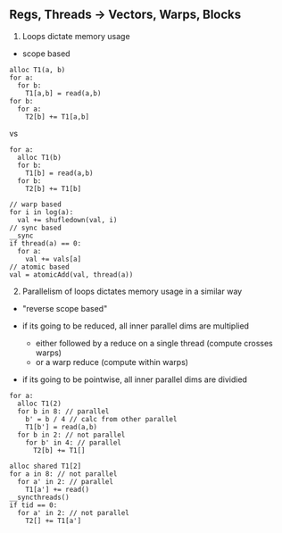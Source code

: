 ## Regs, Threads -> Vectors, Warps, Blocks

1. Loops dictate memory usage
- scope based

```
alloc T1(a, b)
for a:
  for b:
    T1[a,b] = read(a,b)
for b:
  for a:
    T2[b] += T1[a,b]
```

vs

```
for a:
  alloc T1(b)
  for b:
    T1[b] = read(a,b)
  for b:
    T2[b] += T1[b]
```

```
// warp based
for i in log(a):
  val += shufledown(val, i)
// sync based
__sync
if thread(a) == 0:
  for a:
    val += vals[a] 
// atomic based
val = atomicAdd(val, thread(a))

``` 

2. Parallelism of loops dictates memory usage in a similar way
- "reverse scope based"


- if its going to be reduced, all inner parallel dims are multiplied
  - either followed by a reduce on a single thread (compute crosses warps)
  - or a warp reduce (compute within warps)
- if its going to be pointwise, all inner parallel dims are dividied

```
for a:
  alloc T1(2)
  for b in 8: // parallel
    b' = b / 4 // calc from other parallel
    T1[b'] = read(a,b)
  for b in 2: // not parallel
    for b' in 4: // parallel
      T2[b] += T1[]
```

```
alloc shared T1[2]
for a in 8: // not parallel
  for a' in 2: // parallel
    T1[a'] += read()
__syncthreads()
if tid == 0:
  for a' in 2: // not parallel
    T2[] += T1[a']
```


